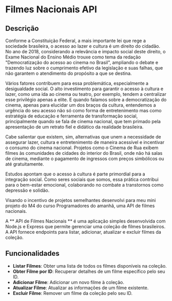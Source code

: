 # Filmes Nacionais API

## Descrição
Conforme a Constituição Federal, a mais importante lei que rege a sociedade brasileira, o acesso ao lazer e cultura é um direito do cidadão. No ano de 2018, considerando a relevância e impacto social deste direito, o Exame Nacional do Ensino Médio trouxe como tema da redação "Democratização do acesso ao cinema no Brasil", ampliando o debate e trazendo luz sobre o cumprimento efetivo da legislação e suas falhas, que não garantem o atendimento do propósito a que se destina.

Vários fatores contribuem para essa problemática, especialmente a desigualdade social. O alto investimento para garantir o acesso à cultura e lazer, como uma ida ao cinema ou teatro, por exemplo, tendem a centralizar esse privilégio apenas a elite. 
E quando falamos sobre a democratização do cinema, apenas para elucidar um dos braços da cultura, entendemos a urgência do seu acesso não só como forma de entretenimento mas como estratégia de educação e ferramenta de transformação social, principalmente quando se fala de cinema nacional, que tem primado pela apresentação de um retrato fiel e didático da realidade brasileira.

Cabe salientar que existem, sim, alternativas que unem a necessidade de assegurar lazer, cultura e entretenimento de maneira acessível e incentivar o consumo do cinema nacional. Projetos como o Cinema de Rua exibem filmes às comunidades de cidades do interior do Brasil, onde não há salas de cinema, mediante o pagamento de ingressos com preços simbólicos ou até gratuitamente.

Estudos apontam que o acesso à cultura é parte primordial para a integração social. Como seres sociais que somos, essa prática contribui para o bem-estar emocional, colaborando no combate a transtornos como depressão e solidão.
  
Visando o incentivo de projetos semelhantes desenvolvi para meu mini projeto do M4 do curso Programadores do amanhã, uma API de filmes nacionais.

A ** API de Filmes Nacionais ** é uma aplicação simples desenvolvida com Node.js e Express que permite gerenciar uma coleção de filmes brasileiros. A API fornece endpoints para listar, adicionar, atualizar e excluir filmes da coleção.

## Funcionalidades

- **Listar Filmes**: Obter uma lista de todos os filmes disponíveis na coleção.
- **Obter Filme por ID**: Recuperar detalhes de um filme específico pelo seu ID.
- **Adicionar Filme**: Adicionar um novo filme à coleção.
- **Atualizar Filme**: Atualizar as informações de um filme existente.
- **Excluir Filme**: Remover um filme da coleção pelo seu ID.
